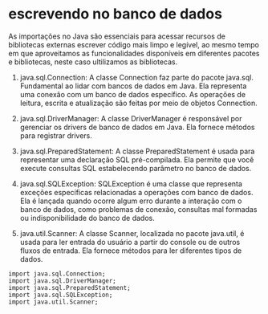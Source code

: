 # escrevendo no banco de dados 

As importações no Java são essenciais para acessar recursos de bibliotecas externas escrever código mais limpo e legível, ao mesmo tempo em que aproveitamos as funcionalidades disponíveis em diferentes pacotes e bibliotecas, neste caso ultilizamos as bibliotecas.

1. java.sql.Connection:
A classe Connection faz parte do pacote java.sql. Fundamental ao lidar com bancos de dados em Java. Ela representa uma conexão com um banco de dados específico. As operações de leitura, escrita e atualização são feitas por meio de objetos Connection.

2. java.sql.DriverManager:
A classe DriverManager é responsável por gerenciar os drivers de banco de dados em Java. Ela fornece métodos para registrar drivers.

3. java.sql.PreparedStatement:
A classe PreparedStatement é usada para representar uma declaração SQL pré-compilada. Ela permite que você execute consultas SQL estabelecendo parâmetro no banco de dados.

4. java.sql.SQLException:
SQLException é uma classe que representa exceções específicas relacionadas a operações com banco de dados. Ela é lançada quando ocorre algum erro durante a interação com o banco de dados, como problemas de conexão, consultas mal formadas ou indisponibilidade do banco de dados.

5. java.util.Scanner:
A classe Scanner, localizada no pacote java.util, é usada para ler entrada do usuário a partir do console ou de outros fluxos de entrada. Ela fornece métodos para ler diferentes tipos de dados.
```
import java.sql.Connection;  
import java.sql.DriverManager;
import java.sql.PreparedStatement;
import java.sql.SQLException;
import java.util.Scanner;

```

